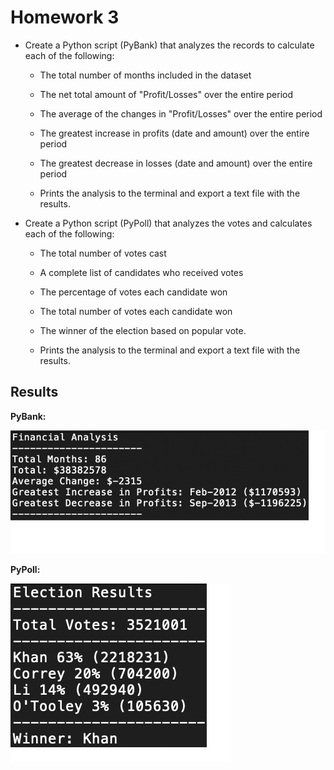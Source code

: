 # Homework 3

* Create a Python script (PyBank) that analyzes the records to calculate each of the following:


  * The total number of months included in the dataset



  * The net total amount of "Profit/Losses" over the entire period



  * The average of the changes in "Profit/Losses" over the entire period



  * The greatest increase in profits (date and amount) over the entire period



  * The greatest decrease in losses (date and amount) over the entire period



  * Prints the analysis to the terminal and export a text file with the results.


* Create a Python script (PyPoll) that analyzes the votes and calculates each of the following:


  * The total number of votes cast



  * A complete list of candidates who received votes



  * The percentage of votes each candidate won



  * The total number of votes each candidate won



  * The winner of the election based on popular vote.

  * Prints the analysis to the terminal and export a text file with the results.


## Results
**PyBank:**

![Result_1](PyBank.png)

**PyPoll:**

![Result_2](PyPoll.png)
